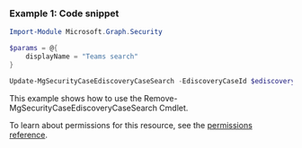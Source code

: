 ### Example 1: Code snippet

```powershellImport-Module Microsoft.Graph.Security

$params = @{
	displayName = "Teams search"
}

Update-MgSecurityCaseEdiscoveryCaseSearch -EdiscoveryCaseId $ediscoveryCaseId -EdiscoverySearchId $ediscoverySearchId -BodyParameter $params
```
This example shows how to use the Remove-MgSecurityCaseEdiscoveryCaseSearch Cmdlet.
To learn about permissions for this resource, see the [permissions reference](/graph/permissions-reference).

